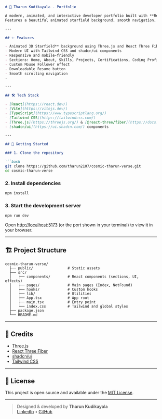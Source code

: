 

```markdown
# 🚀 Tharun Kudikayala - Portfolio

A modern, animated, and interactive developer portfolio built with **React**, **Vite**, **TypeScript**, **Tailwind CSS**, and **Three.js** (via @react-three/fiber).  
Features a beautiful animated starfield background, smooth navigation, and responsive design.

---

## ✨ Features

- Animated 3D Starfield** background using Three.js and React Three Fiber
- Modern UI with Tailwind CSS and shadcn/ui components
- Responsive and mobile-friendly
- Sections: Home, About, Skills, Projects, Certifications, Coding Profiles, Contact
- Custom Mouse Follower effect
- Downloadable Resume button
- Smooth scrolling navigation
-

---

## 🛠️ Tech Stack

- [React](https://react.dev/)
- [Vite](https://vitejs.dev/)
- [TypeScript](https://www.typescriptlang.org/)
- [Tailwind CSS](https://tailwindcss.com/)
- [Three.js](https://threejs.org/) & [@react-three/fiber](https://docs.pmnd.rs/react-three-fiber/getting-started/introduction)
- [shadcn/ui](https://ui.shadcn.com/) components

---

## 🚀 Getting Started

### 1. Clone the repository

```bash
git clone https://github.com/tharun2107/cosmic-tharun-verse.git
cd cosmic-tharun-verse
```

### 2. Install dependencies

```bash
npm install
```

### 3. Start the development server

```bash
npm run dev
```

Open [http://localhost:5173](http://localhost:8081) (or the port shown in your terminal) to view it in your browser.

---

## 🏗️ Project Structure

```
cosmic-tharun-verse/
  ├── public/                # Static assets
  ├── src/
  │   ├── components/        # React components (sections, UI, effects)
  │   ├── pages/             # Main pages (Index, NotFound)
  │   ├── hooks/             # Custom hooks
  │   ├── lib/               # Utilities
  │   ├── App.tsx            # App root
  │   ├── main.tsx           # Entry point
  │   └── index.css          # Tailwind and global styles
  ├── package.json
  └── README.md
```

---

## 🌌 Credits

- [Three.js](https://threejs.org/)
- [React Three Fiber](https://docs.pmnd.rs/react-three-fiber/getting-started/introduction)
- [shadcn/ui](https://ui.shadcn.com/)
- [Tailwind CSS](https://tailwindcss.com/)

---

## 📄 License

This project is open source and available under the [MIT License](LICENSE).

---

> Designed & developed by **Tharun Kudikayala**  
> [LinkedIn](https://www.linkedin.com/in/tharun-kudikyala-37124727b/) • [GitHub](https://github.com/tharun2107)
```

